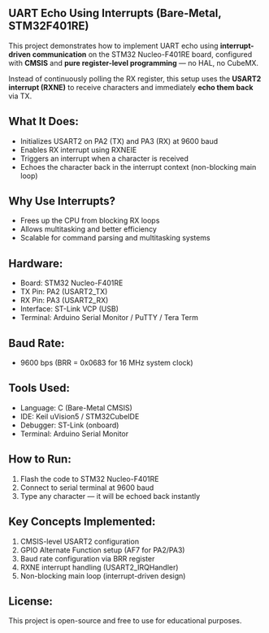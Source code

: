 UART Echo Using Interrupts (Bare-Metal, STM32F401RE)
----------------------------------------------------

This project demonstrates how to implement UART echo using **interrupt-driven communication** on the STM32 Nucleo-F401RE board, configured with **CMSIS** and **pure register-level programming** — no HAL, no CubeMX.

Instead of continuously polling the RX register, this setup uses the **USART2 interrupt (RXNE)** to receive characters and immediately **echo them back** via TX.

What It Does:
-------------
- Initializes USART2 on PA2 (TX) and PA3 (RX) at 9600 baud
- Enables RX interrupt using RXNEIE
- Triggers an interrupt when a character is received
- Echoes the character back in the interrupt context (non-blocking main loop)

Why Use Interrupts?
-------------------
- Frees up the CPU from blocking RX loops
- Allows multitasking and better efficiency
- Scalable for command parsing and multitasking systems

Hardware:
---------
- Board: STM32 Nucleo-F401RE
- TX Pin: PA2 (USART2_TX)
- RX Pin: PA3 (USART2_RX)
- Interface: ST-Link VCP (USB)
- Terminal: Arduino Serial Monitor / PuTTY / Tera Term

Baud Rate:
----------
- 9600 bps (BRR = 0x0683 for 16 MHz system clock)

Tools Used:
-----------
- Language: C (Bare-Metal CMSIS)
- IDE: Keil uVision5 / STM32CubeIDE
- Debugger: ST-Link (onboard)
- Terminal: Arduino Serial Monitor

How to Run:
-----------
1. Flash the code to STM32 Nucleo-F401RE
2. Connect to serial terminal at 9600 baud
3. Type any character — it will be echoed back instantly

Key Concepts Implemented:
--------------------------
1. CMSIS-level USART2 configuration
2. GPIO Alternate Function setup (AF7 for PA2/PA3)
3. Baud rate configuration via BRR register
4. RXNE interrupt handling (USART2_IRQHandler)
5. Non-blocking main loop (interrupt-driven design)

License:
--------
This project is open-source and free to use for educational purposes.
